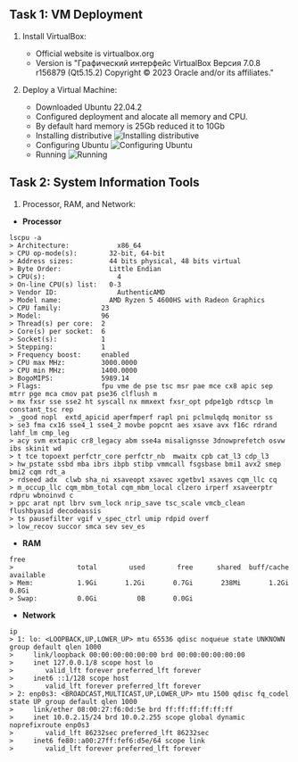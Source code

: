 ## Task 1: VM Deployment

1. Install VirtualBox:
   - Official website is virtualbox.org
   - Version is "Графический интерфейс VirtualBox
Версия 7.0.8 r156879 (Qt5.15.2)
Copyright © 2023 Oracle and/or its affiliates."

2. Deploy a Virtual Machine:
   - Downloaded Ubuntu 22.04.2
   - Configured deployment and alocate all memory and CPU.
   - By default hard memory is 25Gb reduced it to 10Gb
   - Installing distributive ![Installing distributive](/install.jpg)
   - Configuring Ubuntu ![Configuring Ubuntu](/configuration.jpg)
   - Running ![Running](/running.jpg)

## Task 2: System Information Tools
1. Processor, RAM, and Network:
- **Processor**
```
lscpu -a
> Architecture:            x86_64
> CPU op-mode(s):        32-bit, 64-bit
> Address sizes:         44 bits physical, 48 bits virtual
> Byte Order:            Little Endian
> CPU(s):                  4
> On-line CPU(s) list:   0-3
> Vendor ID:               AuthenticAMD
> Model name:            AMD Ryzen 5 4600HS with Radeon Graphics
> CPU family:          23
> Model:               96
> Thread(s) per core:  2
> Core(s) per socket:  6
> Socket(s):           1
> Stepping:            1
> Frequency boost:     enabled
> CPU max MHz:         3000.0000
> CPU min MHz:         1400.0000
> BogoMIPS:            5989.14
> Flags:               fpu vme de pse tsc msr pae mce cx8 apic sep mtrr pge mca cmov pat pse36 clflush m
> mx fxsr sse sse2 ht syscall nx mmxext fxsr_opt pdpe1gb rdtscp lm constant_tsc rep
> _good nopl  extd_apicid aperfmperf rapl pni pclmulqdq monitor ss
> se3 fma cx16 sse4_1 sse4_2 movbe popcnt aes xsave avx f16c rdrand lahf_lm cmp_leg
> acy svm extapic cr8_legacy abm sse4a misalignsse 3dnowprefetch osvw ibs skinit wd
> t tce topoext perfctr_core perfctr_nb  mwaitx cpb cat_l3 cdp_l3
> hw_pstate ssbd mba ibrs ibpb stibp vmmcall fsgsbase bmi1 avx2 smep bmi2 cqm rdt_a
> rdseed adx  clwb sha_ni xsaveopt xsavec xgetbv1 xsaves cqm_llc cq
> m_occup_llc cqm_mbm_total cqm_mbm_local clzero irperf xsaveerptr rdpru wbnoinvd c
> ppc arat npt lbrv svm_lock nrip_save tsc_scale vmcb_clean flushbyasid decodeassis
> ts pausefilter vgif v_spec_ctrl umip rdpid overf
> low_recov succor smca sev sev_es
```
- **RAM**
```
free
>                total        used        free      shared  buff/cache   available
> Mem:           1.9Gi       1.2Gi       0.7Gi       238Mi       1.2Gi       0.8Gi
> Swap:          0.0Gi          0B       0.0Gi
```
- **Network**
```
ip
> 1: lo: <LOOPBACK,UP,LOWER_UP> mtu 65536 qdisc noqueue state UNKNOWN group default qlen 1000
>     link/loopback 00:00:00:00:00:00 brd 00:00:00:00:00:00
>     inet 127.0.0.1/8 scope host lo
>        valid_lft forever preferred_lft forever
>     inet6 ::1/128 scope host
>        valid_lft forever preferred_lft forever
> 2: enp0s3: <BROADCAST,MULTICAST,UP,LOWER_UP> mtu 1500 qdisc fq_codel state UP group default qlen 1000
>     link/ether 08:00:27:f6:0d:5e brd ff:ff:ff:ff:ff:ff
>     inet 10.0.2.15/24 brd 10.0.2.255 scope global dynamic noprefixroute enp0s3
>        valid_lft 86232sec preferred_lft 86232sec
>     inet6 fe80::a00:27ff:fef6:d5e/64 scope link
>        valid_lft forever preferred_lft forever
```
